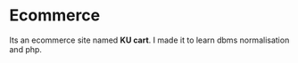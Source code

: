 # Ecommerce
Its an ecommerce site named **KU cart**. I made it to learn dbms normalisation and php.
